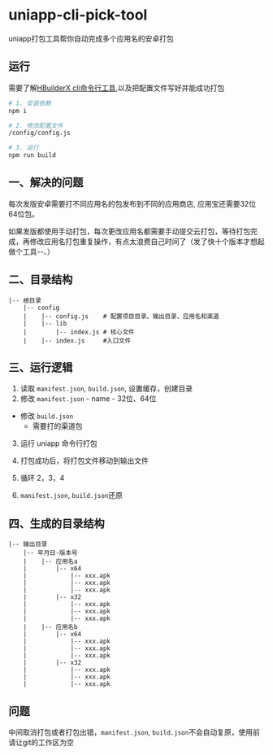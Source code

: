# uniapp-cli-pick-tool
uniapp打包工具帮你自动完成多个应用名的安卓打包


## 运行
需要了解[HBuilderX cli命令行工具](https://hx.dcloud.net.cn/cli/pack?id=config),以及把配置文件写好并能成功打包

```sh
# 1. 安装依赖
npm i

# 2. 修改配置文件
/config/config.js

# 3. 运行
npm run build
```


## 一、解决的问题
每次发版安卓需要打不同应用名的包发布到不同的应用商店, 应用宝还需要32位64位包。

如果发版都使用手动打包，每次更改应用名都需要手动提交云打包，等待打包完成，再修改应用名打包重复操作，有点太浪费自己时间了（发了快十个版本才想起做个工具--、）


## 二、目录结构

```
|-- 根目录
    |-- config
    |    |-- config.js    # 配置项目目录、输出目录、应用名和渠道
    |    |-- lib
    |        |-- index.js # 核心文件
    |    |-- index.js     #入口文件
```


## 三、运行逻辑

1. 读取 `manifest.json`, `build.json`, 设置缓存，创建目录
2. 修改 `manifest.json`
        - name
        - 32位、64位

- 修改 `build.json`
    - 需要打的渠道包

3. 运行 uniapp 命令行打包

4. 打包成功后，将打包文件移动到输出文件

5. 循环 2，3，4

6. `manifest.json`, `build.json`还原

## 四、生成的目录结构

```
|-- 输出目录
    |-- 年月日-版本号
    |    |-- 应用名a
    |        |-- x64
    |            |-- xxx.apk
    |            |-- xxx.apk
    |            |-- xxx.apk
    |        |-- x32
    |            |-- xxx.apk
    |            |-- xxx.apk
    |            |-- xxx.apk
    |    |-- 应用名b
    |        |-- x64
    |            |-- xxx.apk
    |            |-- xxx.apk
    |            |-- xxx.apk
    |        |-- x32
    |            |-- xxx.apk
    |            |-- xxx.apk
    |            |-- xxx.apk
```



## 问题
中间取消打包或者打包出错，`manifest.json`, `build.json`不会自动复原，使用前请让git的工作区为空
